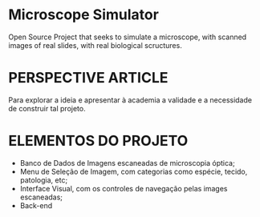 # Microscope Simulator
Open Source Project that seeks to simulate a microscope, with scanned images of real slides, with real biological scructures. 

# PERSPECTIVE ARTICLE
Para explorar a ideia e apresentar à academia a validade e a necessidade de construir tal projeto.

# ELEMENTOS DO PROJETO
- Banco de Dados de Imagens escaneadas de microscopia óptica;
- Menu de Seleção de Imagem, com categorias como espécie, tecido, patologia, etc;
- Interface Visual, com os controles de navegação pelas images escaneadas;
- Back-end

